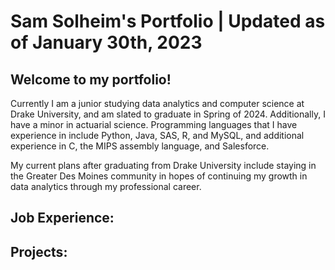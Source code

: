 # Sam Solheim's Portfolio | Updated as of January 30th, 2023

## Welcome to my portfolio!
Currently I am a junior studying data analytics and computer science at Drake University, and am slated to graduate in Spring of 2024. Additionally, I have a minor in actuarial science. Programming languages that I have experience in include Python, Java, SAS, R, and MySQL, and additional experience in C, the MIPS assembly language, and Salesforce. 

My current plans after graduating from Drake University include staying in the Greater Des Moines community in hopes of continuing my growth in data analytics through my professional career. 

## Job Experience:

## Projects:
